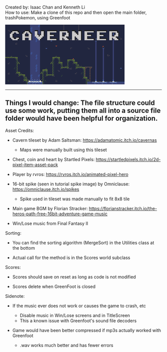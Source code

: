 Created by: Isaac Chan and Kenneth Li <br/>
How to use: Make a clone of this repo and then open the main folder, trashPokemon, using Greenfoot

![Title Screen Preview](images/TitleScreen.png?raw=true "Preview")

------------------------------------------------------------------------
Things I would change: The file structure could use some work, putting them all into a source file folder
would have been helpful for organization.
------------------------------------------------------------------------
Asset Credits:
- Cavern tileset by Adam Saltsman: https://adamatomic.itch.io/cavernas
	- Maps were manually built using this tileset

- Chest, coin and heart by Startled Pixels: https://startledpixels.itch.io/2d-pixel-item-asset-pack

- Player by rvros: https://rvros.itch.io/animated-pixel-hero

- 16-bit spike (seen in tutorial spike image) by Omniclause: https://omniclause.itch.io/spikes
	- Spike used in tileset was made manually to fit 8x8 tile

- Main game BGM by Florian Stracker: https://florianstracker.itch.io/the-heros-path-free-16bit-adventure-game-music

- Win/Lose music from Final Fantasy II

Sorting:
- You can find the sorting algorithm (MergeSort) in the Utilities class at the bottom

- Actual call for the method is in the Scores world subclass

Scores:
- Scores should save on reset as long as code is not modified

- Scores delete when GreenFoot is closed

Sidenote:
- If the music ever does not work or causes the game to crash, etc
	- Disable music in Win/Lose screens and in TitleScreen
	- This a known issue with Greenfoot's sound file decoders

- Game would have been better compressed if mp3s actually worked with Greenfoot
	- .wav works much better and has fewer errors


